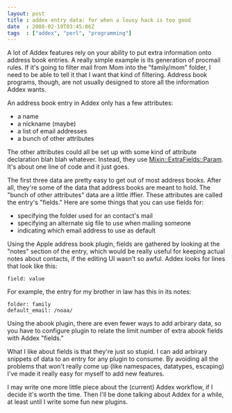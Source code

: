 ```yaml
---
layout: post
title : addex entry data: for when a lousy hack is too good
date  : 2008-02-19T03:45:06Z
tags  : ["addex", "perl", "programming"]
---
```

A lot of Addex features rely on your ability to put extra information onto
address book entries.  A really simple example is its generation of procmail
rules.  If it's going to filter mail from Mom into the "family/mom" folder, I
need to be able to tell it that I want that kind of filtering.  Address book
programs, though, are not usually designed to store all the information Addex
wants.

An address book entry in Addex only has a few attributes:

* a name
* a nickname (maybe)
* a list of email addresses
* a bunch of other attributes

The other attributes could all be set up with some kind of attribute
declaration blah blah whatever.  Instead, they use
[Mixin::ExtraFields::Param](http://search.cpan.org/dist/Mixin-ExtraFields-Param).  It's about one line of code and it just goes.

The first three data are pretty easy to get out of most address books.  After
all, they're some of the data that address books are meant to hold.  The "bunch
of other attributes" data are a little iffier.  These attributes are called the
entry's "fields."  Here are some things that you can use fields for:

* specifying the folder used for an contact's mail
* specifying an alternate sig file to use when mailing someone
* indicating which email address to use as default

Using the Apple address book plugin, fields are gathered by looking at the
"notes" section of the entry, which would be really useful for keeping actual
notes about contacts, if the editing UI wasn't so awful.  Addex looks for lines
that look like this:

    field: value

For example, the entry for my brother in law has this in its notes:

    folder: family
    default_email: /noaa/

Using the abook plugin, there are even fewer ways to add arbirary data, so you
have to configure plugin to relate the limit number of extra abook fields with
Addex "fields."

What I like about fields is that they're just so stupid.  I can add arbirary
snippets of data to an entry for any plugin to consume.  By avoiding all the
problems that won't really come up (like namespaces, datatypes, escaping) I've
made it really easy for myself to add new features.

I may write one more little piece about the (current) Addex workflow, if I
decide it's worth the time.  Then I'll be done talking about Addex for a while,
at least until I write some fun new plugins.

